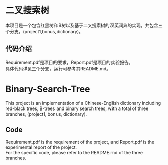 # 二叉搜索树
本项目是一个包含红黑树和B树以及基于二叉搜索树的汉英词典的实现，共包含三个分支，(project1,bonus,dictionary)。
## 代码介绍
Requirement.pdf是项目的要求，Report.pdf是项目的实验报告。\
具体代码详见三个分支，运行可参考其README.md。
# Binary-Search-Tree
This project is an implementation of a Chinese-English dictionary including red-black trees, B-trees and binary search trees, with a total of three branches, (project1, bonus, dictionary). 
## Code 
Requirement.pdf is the requirement of the project, and Report.pdf is the experimental report of the project.\
For the specific code, please refer to the README.md of the three branches.
